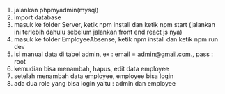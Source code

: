1. jalankan phpmyadmin(mysql)
2. import database
3. masuk ke folder Server, ketik npm install dan ketik npm start (jalankan ini terlebih dahulu sebelum jalankan front end react js nya)
4. masuk ke folder EmployeeAbsense, ketik npm install dan ketik npm run dev
5. isi manual data di tabel admin, ex : email = admin@gmail.com., pass : root
6. kemudian bisa menambah, hapus, edit data employee
7. setelah menambah data employee, employee bisa login
8. ada dua role yang bisa login yaitu : admin dan employee